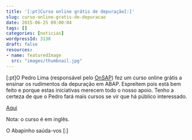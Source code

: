 ```yaml
---
title: '[:pt]Curso online grátis de depuração[:]'
slug: curso-online-gratis-de-depuracao
date: 2015-06-25 09:00:04
tags: []
categories: [noticias]
wordpressId: 3138
draft: false
resources:
- name: featuredImage
  src: "images/thumbnail.jpg"
---
```

[:pt]O Pedro Lima (responsável pelo [OnSAP][1]) fez um curso online grátis a ensinar os rudimentos da depuração em ABAP. Espreitem pois está bem feito e porque estas iniciativas merecem todo o nosso apoio. Tenho a certeza de que o Pedro fará mais cursos se vir que há público interessado.

[Aqui][2]

Nota: o curso é em inglês.

O Abapinho saúda-vos
[:]

   [1]: http://www.onsap.com/
   [2]: http://academy.onsap.com
